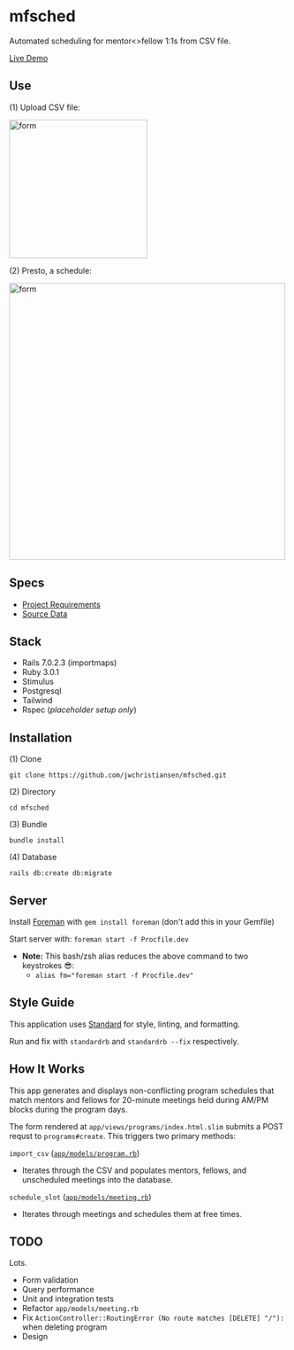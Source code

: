 # mfsched

Automated scheduling for mentor<>fellow 1:1s from CSV file.

[Live Demo](#)

## Use
(1) Upload CSV file:
<div><img src="https://s3.us-west-2.amazonaws.com/joelc.io/form.png" alt="form" width="250"/></div>

(2) Presto, a schedule:
<div><img src="https://s3.us-west-2.amazonaws.com/joelc.io/schedule.png" alt="form" width="500"/></div>
 
## Specs
- [Project Requirements](https://drive.google.com/file/d/1HKPelu_trblEUKA0_eh1lTRxc6ZYjvAF/view?usp=sharing)
- [Source Data](https://drive.google.com/file/d/1YcA1rmWdeyRTfX5yyQDc6EPzmOo8NPNe/view?usp=sharing)

## Stack
- Rails 7.0.2.3 (importmaps)
- Ruby 3.0.1
- Stimulus
- Postgresql
- Tailwind
- Rspec (_placeholder setup only_)

## Installation

(1) Clone

`git clone https://github.com/jwchristiansen/mfsched.git`

(2) Directory

`cd mfsched`

(3) Bundle

`bundle install`

(4) Database

`rails db:create db:migrate`

## Server

Install [Foreman](https://github.com/ddollar/foreman) with `gem install foreman` (don't add this in your Gemfile)

Start server with: `foreman start -f Procfile.dev`
  - __Note:__ This bash/zsh alias reduces the above command to two keystrokes 😎: 
    - `alias fm="foreman start -f Procfile.dev"`

## Style Guide

This application uses [Standard](https://github.com/testdouble/standard) for style, linting, and formatting.

Run and fix with `standardrb` and `standardrb --fix` respectively.

## How It Works

This app generates and displays non-conflicting program schedules that match mentors and fellows for 20-minute meetings held during AM/PM blocks during the program days.

The form rendered at `app/views/programs/index.html.slim` submits a POST requst to `programs#create`. This triggers two primary methods:

`import_csv` ([`app/models/program.rb`](https://github.com/jwchristiansen/mfsched/blob/main/app/models/program.rb))

  - Iterates through the CSV and populates mentors, fellows, and unscheduled meetings into the database.

`schedule_slot` ([`app/models/meeting.rb`](https://github.com/jwchristiansen/mfsched/blob/main/app/models/meeting.rb))

  - Iterates through meetings and schedules them at free times.

## TODO

Lots.

- Form validation
- Query performance
- Unit and integration tests
- Refactor `app/models/meeting.rb`
- Fix `ActionController::RoutingError (No route matches [DELETE] "/"):` when deleting program
- Design

